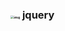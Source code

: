 ### <img src="https://img1.daumcdn.net/thumb/R1280x0/?scode=mtistory2&amp;fname=https%3A%2F%2Fk.kakaocdn.net%2Fdn%2FcuYO8z%2FbtqEP3qo7dt%2FPtMWUAKnabWj0q1d2Vb5O0%2Fimg.png" alt="img" style="zoom:33%;" /> jquery 



